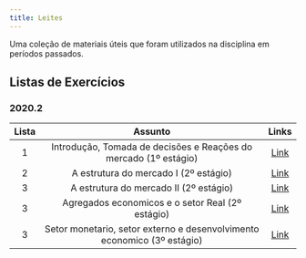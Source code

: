 ```yaml
---
title: Leites
---
```


Uma coleção de materiais úteis que foram utilizados na disciplina em períodos passados.


## Listas de Exercícios

### 2020.2
**Lista** | **Assunto** | **Links**  |
:---: | :---: | :---: |
1 | Introdução, Tomada de decisões e Reações do mercado (1º estágio) | [Link](https://docs.google.com/document/d/1kp_IDyNWIYHuj6jOKZ9A7Ac5RanO3IE8gl0RONV6Umo/edit?usp=sharing) |
2 | A estrutura do mercado I (2º estágio) | [Link](https://docs.google.com/document/d/1UIgHYQUbMggQ8J066jQ3PgjFoKdnvLD7oaDBAHXA1D4/edit?usp=sharing) |
3 | A estrutura do mercado II (2º estágio) | [Link](https://docs.google.com/document/d/1y4N6FqGw8hvS1C5I19tB2HrEOgRhmzbi/edit?usp=sharing&ouid=116062650007220212102&rtpof=true&sd=true) |
3 | Agregados economicos e o setor Real (2º estágio) | [Link](https://docs.google.com/document/d/1fk0-0H0AcGSyaLfKkfOUwkdpT47OM_q8zELh7JZzOWI/edit?usp=sharing) |
3 | Setor monetario, setor externo e desenvolvimento economico (3º estágio) | [Link](https://docs.google.com/document/d/1mZtzWsC0QIb0qIHf91F0hFOCQnbv_P276UdeC1BCrds/edit?usp=sharing) |

